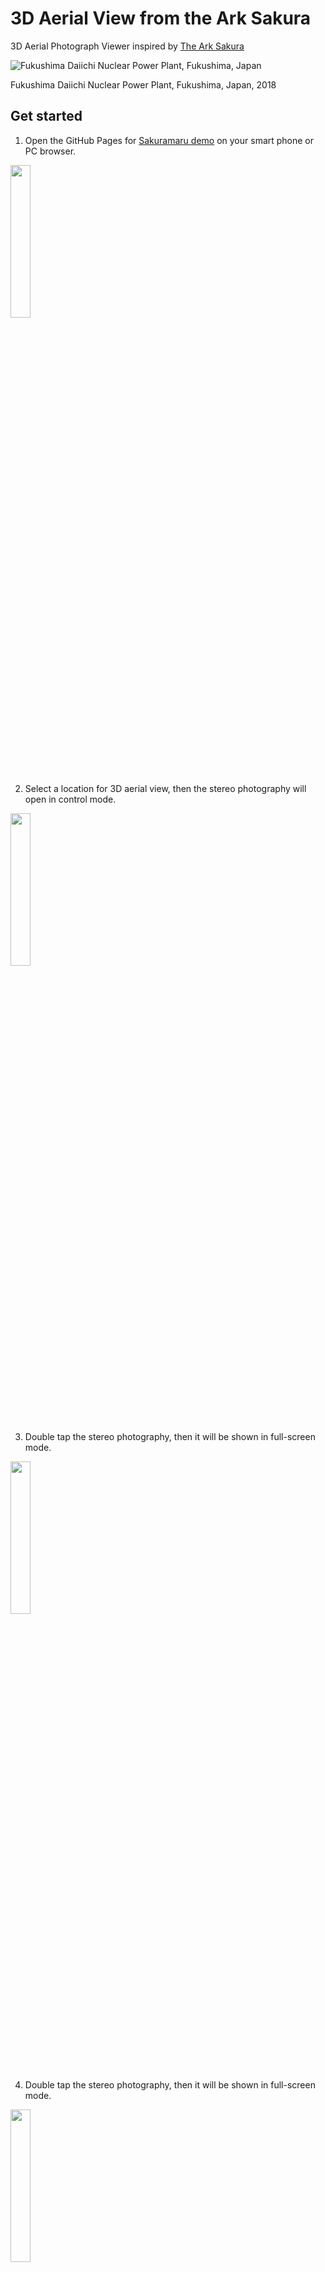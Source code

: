 # 3D Aerial View from the Ark Sakura

3D Aerial Photograph Viewer inspired by [The Ark Sakura](https://en.wikipedia.org/wiki/The_Ark_Sakura)

![Fukushima Daiichi Nuclear Power Plant, Fukushima, Japan](./media/Fukushima_Daiichi_Nuclear_Power_Plant_video.gif)

Fukushima Daiichi Nuclear Power Plant, Fukushima, Japan, 2018

## Get started

1. Open the GitHub Pages for [Sakuramaru demo](https://ryokat3.github.io/sakuramaru/index.html) on your smart phone or PC browser.

<img src="./media/Operation_1_opened.png" width=25%></img>

2. Select a location for 3D aerial view, then the stereo photography will open in control mode.

<img src="./media/Operation_2_map_pulldown_menu.png" width=25%></img>

3. Double tap the stereo photography, then it will be shown in full-screen mode.

<img src="./media/Operation_3_map_selected.png" width=25%></img>

4. Double tap the stereo photography, then it will be shown in full-screen mode.

<img src="./media/Operation_4_full_screen.png" width=25%></img>

5. Drag the stereo photography as you like.

<img src="./media/Fukushima_Daiichi_Nuclear_Power_Plant_video.gif" width=25%></img>

6. Double tap the stereo photography, then it will be shown in control mode, then enjoy other locations.

<img src="./media/Operation_3_map_selected.png" width=25%></img>


## What is 3D Aerial Photograph

<img src="./media/3d_aerial_photo.svg" width="50%"></img>

> Since aerial photographs are taken at fixed intervals -- one every ten seconds from a survey plane -- approximately three-fourths of the geographical features are successive photographs in sequence, therefore, and takeing advantage of the resulting parallax, you can make the sense stand out in three dimensions.

*The Ark Sakura*, Kobo Abe, translated by Juliet Winters Carpenter


## How to get yourself to see 3D Aerial Photograph

> Continue to focus intently, making fine adjustments in the distance between the photos as needed, and at some point you will hit on just the right arrangement: then magically the low-elevation places will drop away, and the high-elevation ones com thrusting up at you.

*The Ark Sakura*, Kobo Abe, translated by Juliet Winters Carpenter

![Shibuya crossing, Tokyo, Japan](./media/Shibuya_Crossing.png)

Shibuya crossing, Tokyo, Japan, 1974


## What you will experience

> It goes beyond perspective; you would swear you were looking not at a photograph but at an exact replica of the scene. The impression of depth is in fact intensified so that in an urban area, the high-rise buildings and TV towers seem to jump up and threaten to stab you: in a mountain area it's the crags and treetops on the peaks. In the beginning, I would always find myself ducking or closing my eyes.

*The Ark Sakura*, Kobo Abe, translated by Juliet Winters Carpenter

![Kesennuma, Miyagi, Japan](./media/Kesennuma_2011.png)

Kesennuma, Miyagi, Japan, 2011

#### *Note*
- *Source of Aerial Photographs:* [The web site of Japanese Geographical Survey Institute](https://mapps.gsi.go.jp/)
- Aerial photographs are retouched by [Sakukramaru](https://github.com/ryokat3/sakuramaru)
